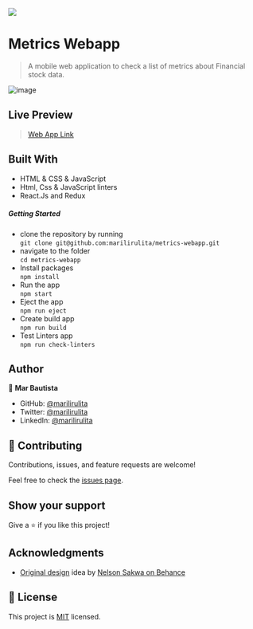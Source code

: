 ![](https://img.shields.io/badge/Microverse-blueviolet)

# Metrics Webapp

> A mobile web application to check a list of metrics about Financial stock data.

![image]()

## Live Preview

> [Web App Link]()

## Built With

- HTML & CSS & JavaScript
- Html, Css & JavaScript linters
- React.Js and Redux

##### Getting Started

- clone the repository by running\
    `git clone git@github.com:marilirulita/metrics-webapp.git`
- navigate to the folder\
    `cd metrics-webapp`
- Install packages\
    `npm install`
- Run the app\
    `npm start`
- Eject the app\
    `npm run eject`
- Create build app\
    `npm run build`
- Test Linters app\
    `npm run check-linters`

## Author

👤 **Mar Bautista**
- GitHub: [@marilirulita](https://github.com/marilirulita)
- Twitter: [@marilirulita](https://twitter.com/marylirulita)
- LinkedIn: [@marilirulita](https://www.linkedin.com/in/marbautista/)

## 🤝 Contributing

Contributions, issues, and feature requests are welcome!

Feel free to check the [issues page](../../issues/).

## Show your support

Give a ⭐️ if you like this project!

## Acknowledgments

- [Original design](https://www.behance.net/gallery/31579789/Ballhead-App-(Free-PSDs)) idea by [Nelson Sakwa on Behance](https://www.behance.net/sakwadesignstudio)

## 📝 License

This project is [MIT](./MIT.md) licensed.
